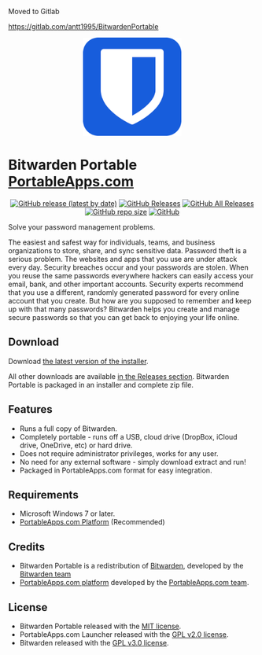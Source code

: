 Moved to Gitlab

https://gitlab.com/antt1995/BitwardenPortable

<p align="center">
	<img src="./BitwardenPortable/App/AppInfo/appicon.png" alt="Bitwarden logo" width="200" />
</p>

# Bitwarden Portable          <a href="https://portableapps.com/">PortableApps.com</a>

<p align="center">
	<a href="https://github.com/antt1995/BitwardenPortable/releases/latest"><img alt="GitHub release (latest by date)" src="https://img.shields.io/github/v/release/antt1995/BitwardenPortable?color=0cf&logo=Electron"></a>
	<a href="https://github.com/antt1995/BitwardenPortable/releases/latest"><img alt="GitHub Releases" src="https://img.shields.io/github/downloads/antt1995/BitwardenPortable/latest/total?color=blue"></a>
	<a href="https://github.com/antt1995/BitwardenPortable/releases"><img alt="GitHub All Releases" src="https://img.shields.io/github/downloads/antt1995/BitwardenPortable/total?color=0cf"></a>
	<a href="https://github.com/antt1995/BitwardenPortable"><img alt="GitHub repo size" src="https://img.shields.io/github/repo-size/antt1995/BitwardenPortable?color=blue"></a>
	<a href="https://raw.githubusercontent.com/antt1995/BitwardenPortable/master/LICENSE"><img alt="GitHub" src="https://img.shields.io/github/license/antt1995/BitwardenPortable?color=0cf"></a>
</p>

Solve your password management problems.

The easiest and safest way for individuals, teams, and business organizations to store, share, and sync sensitive data. Password theft is a serious problem. The websites and apps that you use are under attack every day. Security breaches occur and your passwords are stolen. When you reuse the same passwords everywhere hackers can easily access your email, bank, and other important accounts. Security experts recommend that you use a different, randomly generated password for every online account that you create. But how are you supposed to remember and keep up with that many passwords? Bitwarden helps you create and manage secure passwords so that you can get back to enjoying your life online.


## Download

Download [the latest version of the installer][D1].

All other downloads are available [in the Releases section][D2]. Bitwarden Portable
is packaged in an installer and complete zip file.

[D1]: https://github.com/antt1995/BitwardenPortable/releases/latest
[D2]: https://github.com/antt1995/BitwardenPortable/releases

## Features

*	Runs a full copy of Bitwarden.
*	Completely portable - runs off a USB, cloud drive (DropBox, iCloud drive, OneDrive, etc) or hard drive.
*	Does not require administrator privileges, works for any user.
*	No need for any external software - simply download extract and run!
*	Packaged in PortableApps.com format for easy integration.

## Requirements

*	Microsoft Windows 7 or later.
*	[PortableApps.com Platform](https://PortableApps.com/download) (Recommended)

## Credits

*	Bitwarden Portable is a redistribution of [Bitwarden](https://bitwarden.com/), developed by the [Bitwarden team](https://github.com/bitwarden)
*	[PortableApps.com platform](https://PortableApps.com/download) developed by the [PortableApps.com team](https://PortableApps.com).

## License

*	Bitwarden Portable released with the [MIT license](https://raw.githubusercontent.com/antt1995/BitwardenPortable/master/LICENSE).
*	PortableApps.com Launcher released with the [GPL v2.0 license](https://raw.githubusercontent.com/antt1995/BitwardenPortable/master/BitwardenPortable/Other/Source/LauncherLicense.txt).
*	Bitwarden released with the [GPL v3.0 license](https://raw.githubusercontent.com/bitwarden/desktop/master/LICENSE.txt).
